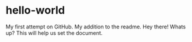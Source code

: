 # hello-world
My first attempt on GitHub. My addition to the readme. Hey there! Whats up?
This will help us set the document.
